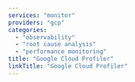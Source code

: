 ```yaml
---
services: "monitor"
providers: "gcp"
categories:
  - "observability"
  - "root cause analysis"
  - "performance monitoring"
title: "Google Cloud Profiler"
linkTitle: "Google Cloud Profiler"
---
```

